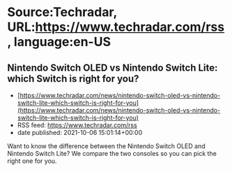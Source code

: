 # Source:Techradar, URL:https://www.techradar.com/rss, language:en-US

## Nintendo Switch OLED vs Nintendo Switch Lite: which Switch is right for you?
 - [https://www.techradar.com/news/nintendo-switch-oled-vs-nintendo-switch-lite-which-switch-is-right-for-you](https://www.techradar.com/news/nintendo-switch-oled-vs-nintendo-switch-lite-which-switch-is-right-for-you)
 - RSS feed: https://www.techradar.com/rss
 - date published: 2021-10-06 15:01:14+00:00

Want to know the difference between the Nintendo Switch OLED and Nintendo Switch Lite? We compare the two consoles so you can pick  the right one for you.

